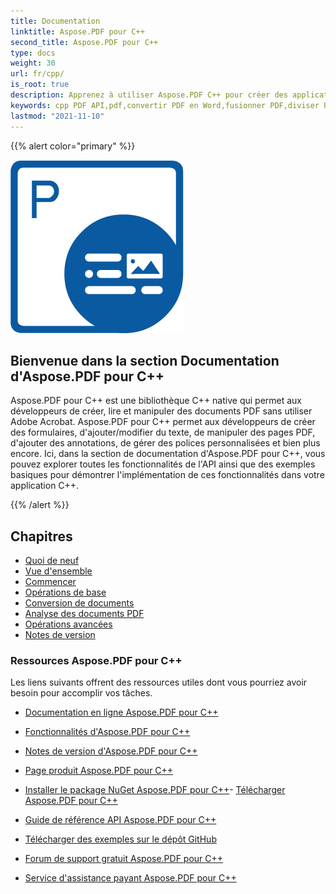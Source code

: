 ```yaml
---
title: Documentation
linktitle: Aspose.PDF pour C++
second_title: Aspose.PDF pour C++
type: docs
weight: 30
url: fr/cpp/
is_root: true
description: Apprenez à utiliser Aspose.PDF C++ pour créer des applications pour le traitement de documents PDF sur n'importe quelle plateforme en utilisant C#, VB. Parcourez les tutoriels, les exemples de code, et plus encore.
keywords: cpp PDF API,pdf,convertir PDF en Word,fusionner PDF,diviser PDF,convertir PDF en Excel,PDF en PPT,PNG en PDF,PDF en JPEG
lastmod: "2021-11-10"
---
```


{{% alert color="primary" %}}

![Logo Aspose.PDF pour C++](aspose_pdf-for-cpp.png)

<h2>Bienvenue dans la section Documentation d'Aspose.PDF pour C++</h2>

Aspose.PDF pour C++ est une bibliothèque C++ native qui permet aux développeurs de créer, lire et manipuler des documents PDF sans utiliser Adobe Acrobat. Aspose.PDF pour C++ permet aux développeurs de créer des formulaires, d'ajouter/modifier du texte, de manipuler des pages PDF, d'ajouter des annotations, de gérer des polices personnalisées et bien plus encore. Ici, dans la section de documentation d'Aspose.PDF pour C++, vous pouvez explorer toutes les fonctionnalités de l'API ainsi que des exemples basiques pour démontrer l'implémentation de ces fonctionnalités dans votre application C++.

{{% /alert %}}

<h2>Chapitres</h2>

- [Quoi de neuf](/pdf/cpp/whatsnew/)
- [Vue d'ensemble](/pdf/cpp/overview/)
- [Commencer](/pdf/cpp/get-started/)
- [Opérations de base](/pdf/cpp/basic-operations/)
- [Conversion de documents](/pdf/cpp/converting/)
- [Analyse des documents PDF](/pdf/cpp/parsing/)
- [Opérations avancées](/pdf/cpp/advanced-operations/)
- [Notes de version](https://releases.aspose.com/pdf/cpp/release-notes/)

<h3>Ressources Aspose.PDF pour C++</h3>

Les liens suivants offrent des ressources utiles dont vous pourriez avoir besoin pour accomplir vos tâches.

- [Documentation en ligne Aspose.PDF pour C++](/pdf/cpp/)
- [Fonctionnalités d'Aspose.PDF pour C++](/pdf/cpp/overview/)
- [Notes de version d'Aspose.PDF pour C++](https://releases.aspose.com/pdf/cpp/release-notes/)
- [Page produit Aspose.PDF pour C++](https://products.aspose.com/pdf/cpp/)

- [Installer le package NuGet Aspose.PDF pour C++](https://www.nuget.org/packages/Aspose.PDF.CPP/)- [Télécharger Aspose.PDF pour C++](https://releases.aspose.com/pdf/cpp/)
- [Guide de référence API Aspose.PDF pour C++](https://reference.aspose.com/pdf/cpp)
- [Télécharger des exemples sur le dépôt GitHub](https://github.com/aspose-pdf/Aspose.PDF-for-C)
- [Forum de support gratuit Aspose.PDF pour C++](https://forum.aspose.com/c/pdf/10)
- [Service d'assistance payant Aspose.PDF pour C++](https://helpdesk.aspose.com/)